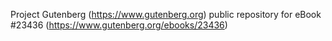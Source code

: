 Project Gutenberg (https://www.gutenberg.org) public repository for eBook #23436 (https://www.gutenberg.org/ebooks/23436)
